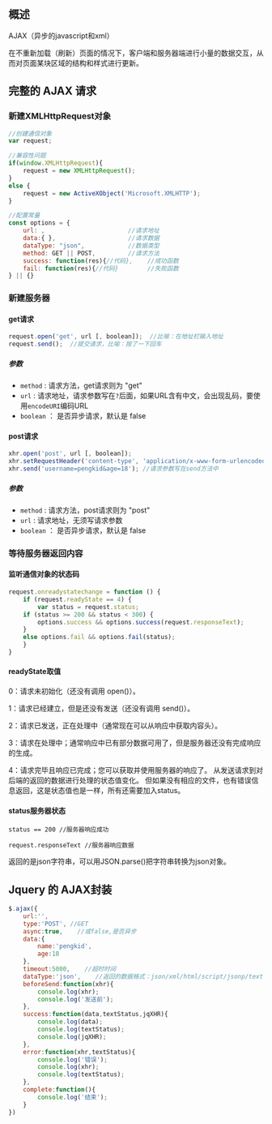   
## 概述

AJAX（异步的javascript和xml）

在不重新加载（刷新）页面的情况下，客户端和服务器端进行小量的数据交互，从而对页面某块区域的结构和样式进行更新。


## 完整的 AJAX 请求

### 新建XMLHttpRequest对象

```js
//创建通信对象
var request;

//兼容性问题
if(window.XMLHttpRequest){
    request = new XMLHttpRequest();
}
else {
    request = new ActiveXObject('Microsoft.XMLHTTP');
}

//配置常量
const options = {
    url: ,                       //请求地址
    data:{ },                    //请求数据 
    dataType: "json",            //数据类型
    method: GET || POST,         //请求方法
    success: function(res){//代码},    //成功函数
    fail: function(res){//代码}        //失败函数
} || {}

```

### 新建服务器

#### get请求
```js
request.open('get', url [, boolean]);  //比喻：在地址栏输入地址
request.send();  //提交请求，比喻：按了一下回车

```
##### 参数
* `method` : 请求方法，get请求则为 "get"
* `url` : 请求地址，请求参数写在`?`后面，如果URL含有中文，会出现乱码，要使用`encodeURI`编码URL
* `boolean` ： 是否异步请求，默认是 false

#### post请求
```js
xhr.open('post', url [, boolean]);
xhr.setRequestHeader('content-type', 'application/x-www-form-urlencoded');  //申明发送的数据类型，post没有缓存问题，无需编码
xhr.send('username=pengkid&age=18'); //请求参数写在send方法中
```
##### 参数
* `method` : 请求方法，post请求则为 "post"
* `url` : 请求地址，无须写请求参数
* `boolean` ： 是否异步请求，默认是 false


### 等待服务器返回内容

#### 监听通信对象的状态码
```js
request.onreadystatechange = function () {
    if (request.readyState == 4) {
        var status = request.status;
	if (status >= 200 && status < 300) {
	    options.success && options.success(request.responseText);
	} 
	else options.fail && options.fail(status);
    }
}
```

#### readyState取值

0：请求未初始化（还没有调用 open()）。

1：请求已经建立，但是还没有发送（还没有调用 send()）。

2：请求已发送，正在处理中（通常现在可以从响应中获取内容头）。

3：请求在处理中；通常响应中已有部分数据可用了，但是服务器还没有完成响应的生成。

4：请求完毕且响应已完成；您可以获取并使用服务器的响应了。
从发送请求到对后端的返回的数据进行处理的状态值变化。 但如果没有相应的文件，也有错误信息返回，这是状态值也是一样，所有还需要加入status。

#### status服务器状态

`status == 200 //服务器响应成功 `

`request.responseText //服务器响应数据`

返回的是json字符串，可以用JSON.parse()把字符串转换为json对象。


## Jquery 的 AJAX封装

```js
$.ajax({
    url:'',
    type:'POST', //GET
    async:true,    //或false,是否异步
    data:{
        name:'pengkid',
        age:18
    },
    timeout:5000,    //超时时间
    dataType:'json',    //返回的数据格式：json/xml/html/script/jsonp/text
    beforeSend:function(xhr){
        console.log(xhr);
        console.log('发送前');
    },
    success:function(data,textStatus,jqXHR){
        console.log(data);
        console.log(textStatus);
        console.log(jqXHR);
    },
    error:function(xhr,textStatus){
        console.log('错误');
        console.log(xhr);
        console.log(textStatus);
    },
    complete:function(){
        console.log('结束');
    }
})
```


